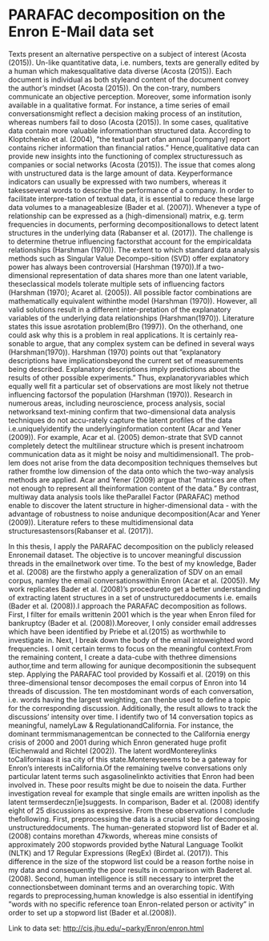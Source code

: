 # PARAFAC decomposition on the Enron E-Mail data set

Texts present an alternative perspective on a subject of interest (Acosta (2015)).  Un-like quantitative data, i.e.  numbers, texts are generally edited by a human which makesqualitative data diverse (Acosta (2015)).  Each document is individual as both styleand content of the document convey the author’s mindset (Acosta (2015)).  On the con-trary, numbers communicate an objective perception.  Moreover, some information isonly available in a qualitative format.  For instance, a time series of email conversationsmight reflect a decision making process of an institution, whereas numbers fail to doso (Acosta (2015)).  In some cases, qualitative data contain more valuable informationthan  structured  data.   According  to  Kloptchenko  et  al.  (2004),  ”the  textual  part  ofan annual [company] report contains richer information than financial ratios.” Hence,qualitative data can provide new insights into the functioning of complex structuressuch as companies or social networks (Acosta (2015)).
The issue that comes along with unstructured data is the large amount of data.  Keyperformance indicators can usually be expressed with two numbers, whereas it takesseveral words to describe the performance of a company.  In order to facilitate interpre-tation of textual data, it is essential to reduce these large data volumes to a manageablesize (Bader et al. (2007)).  Whenever a type of relationship can be expressed as a (high-dimensional) matrix,  e.g.  term frequencies in documents,  performing decompositionallows to detect latent structures in the underlying data (Rabanser et al. (2017)).  The challenge is to determine thetrue  influencing  factorsthat account for the empiricaldata relationships (Harshman (1970)).
The extent to which standard data analysis methods such as Singular Value Decompo-sition (SVD) offer explanatory power has always been controversial (Harshman (1970)).If a two-dimensional representation of data shares more than one latent variable, theseclassical models tolerate multiple sets of influencing factors (Harshman (1970); Acaret al. (2005)). All possible factor combinations are mathematically equivalent withinthe model (Harshman (1970)).  However, all valid solutions result in a different inter-pretation of the explanatory variables of the underlying data relationships (Harshman(1970)).  Literature states this issue asrotation  problem(Bro (1997)).  On the otherhand,  one  could  ask  why  this  is  a  problem  in  real  applications.   It  is  certainly  rea-sonable to argue, that any complex system can be defined in several ways (Harshman(1970)).  Harshman (1970) points out that ”explanatory descriptions have implicationsbeyond  the  current  set  of  measurements  being  described. Explanatory descriptions imply predictions about the results of other possible experiments.” Thus, explanatoryvariables which equally well fit a particular set of observations are most likely not thetrue influencing factorsof the population (Harshman (1970)). 
Research in numerous areas, including neuroscience, process analysis, social networksand text-mining confirm that two-dimensional data analysis techniques do not accu-rately  capture  the  latent  profiles  of  the  data  i.e.uniquelyidentify  the  underlyinginformation content (Acar and Yener (2009)).  For example, Acar et al. (2005) demon-strate that SVD cannot completely detect the multilinear structure which is present inchatroom communication data as it might be noisy and multidimensional1.  The prob-lem does not arise from the data decomposition techniques themselves but rather fromthe low dimension of the data onto which the two-way analysis methods are applied. Acar and Yener (2009) argue that ”matrices are often not enough to represent all theinformation content of the data.” By contrast,  multiway data analysis tools like theParallel Factor (PARAFAC) method enable to discover the latent structure in higher-dimensional data - with the advantage of robustness to noise andunique decomposition(Acar and Yener (2009)). Literature refers to these multidimensional data structuresastensors(Rabanser et al. (2017)).

In this thesis,  I apply the PARAFAC decomposition on the publicly released Enronemail dataset.  The objective is to uncover meaningful discussion threads in the emailnetwork  over  time.   To  the  best  of  my  knowledge,  Bader  et  al.  (2008)  are  the  firstwho apply a generalization of SDV on an email corpus, namley the email conversationswithin Enron (Acar et al. (2005)).  My work replicates Bader et al. (2008)’s procedureto get a better understanding of extracting latent structures in a set of unstructureddocuments i.e.  emails (Bader et al. (2008)).I approach the PARAFAC decomposition as follows.  First, I filter for emails writtenin  2001  which  is  the  year  when  Enron  filed  for  bankruptcy  (Bader  et  al.  (2008)).Moreover, I only consider email addresses which have been identified by Priebe et al.(2015) as worthwhile to investigate in.  Next, I break down the body of the email intoweighted word frequencies.  I omit certain terms to focus on the meaningful context.From the remaining content,  I create a data-cube with thethree  dimensions  author,time  and term allowing for aunique decompositionin the subsequent step.  Applying the PARAFAC tool provided by Kossaifi et al. (2019) on this three-dimensional tensor decomposes  the  email  corpus  of  Enron  into  14  threads  of  discussion.   The  ten  mostdominant words of each conversation, i.e.  words having the largest weighting, can thenbe  used  to  define  a  topic  for  the  corresponding  discussion.   Additionally,  the  result allows to track the discussions’ intensity over time.
I identify two of 14 conversation topics as meaningful, namelyLaw & RegulationandCalifornia.  For instance, the dominant termmismanagementcan be connected to the California energy crisis of 2000 and 2001 during which Enron generated huge profit (Eichenwald and Richtel (2002)).  The latent wordMontereylinks toCaliforniaas it isa city of this state.Montereyseems to be a gateway for Enron’s interests inCalifornia.Of the remaining twelve conversations only particular latent terms such asgasolinelinkto activities that Enron had been involved in.  These poor results might be due to noisein the data.  Further investigation reveal for example that single emails are written inpolish  as  the  latent  termserdeczn[ie]suggests.   In  comparison,  Bader  et  al.  (2008)  identify eight of 25 discussions as expressive.  From these observations I conclude thefollowing.  First, preprocessing the data is a crucial step for decomposing unstructureddocuments.  The human-generated stopword list of Bader et al. (2008) contains morethan 47kwords,  whereas mine consists of approximately 200 stopwords provided bythe  Natural  Language  Toolkit  (NLTK)  and  17  Regular  Expressions  (RegEx)  (Birdet  al.  (2017)).   This  difference  in  the  size  of  the  stopword  list  could  be  a  reason  forthe  noise  in  my  data  and  consequently  the  poor  results  in  comparison  with  Baderet al. (2008).  Second, human intelligence is still necessary to interpret the connectionsbetween  dominant  terms  and  an  overarching  topic.   With  regards  to  preprocessing,human knowledge is also essential in identifying ”words with no specific reference toan Enron-related person or activity” in order to set up a stopword list (Bader et al.(2008)).

Link to data set: http://cis.jhu.edu/~parky/Enron/enron.html
